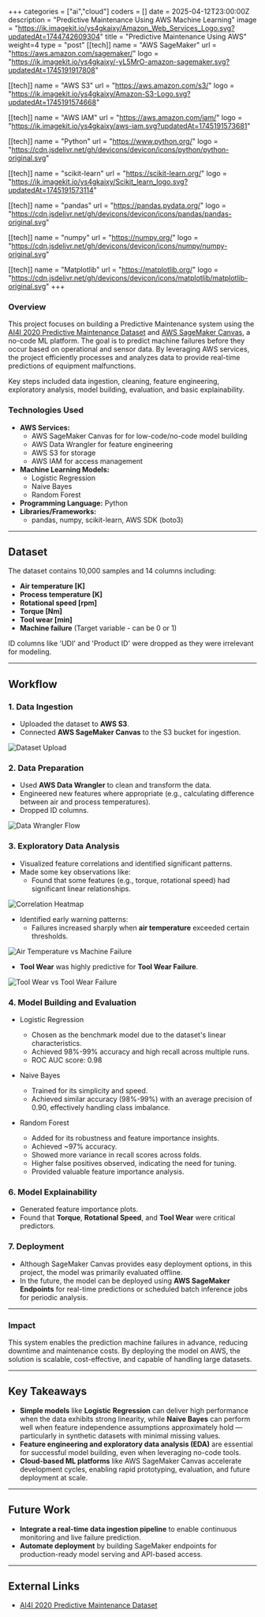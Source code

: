 +++
categories = ["ai","cloud"]
coders = []
date = 2025-04-12T23:00:00Z
description = "Predictive Maintenance Using AWS Machine Learning"
image = "https://ik.imagekit.io/ys4gkaixy/Amazon_Web_Services_Logo.svg?updatedAt=1744742609304"
title = "Predictive Maintenance Using AWS"
weight=4
type = "post"
[[tech]]
name = "AWS SageMaker"
url = "https://aws.amazon.com/sagemaker/"
logo = "https://ik.imagekit.io/ys4gkaixy/-yL5MrO-amazon-sagemaker.svg?updatedAt=1745191917808"

[[tech]]
name = "AWS S3"
url = "https://aws.amazon.com/s3/"
logo = "https://ik.imagekit.io/ys4gkaixy/Amazon-S3-Logo.svg?updatedAt=1745191574668"

[[tech]]
name = "AWS IAM"
url = "https://aws.amazon.com/iam/"
logo = "https://ik.imagekit.io/ys4gkaixy/aws-iam.svg?updatedAt=1745191573681"

[[tech]]
name = "Python"
url = "https://www.python.org/"
logo = "https://cdn.jsdelivr.net/gh/devicons/devicon/icons/python/python-original.svg"

[[tech]]
name = "scikit-learn"
url = "https://scikit-learn.org/"
logo = "https://ik.imagekit.io/ys4gkaixy/Scikit_learn_logo.svg?updatedAt=1745191573114"

[[tech]]
name = "pandas"
url = "https://pandas.pydata.org/"
logo = "https://cdn.jsdelivr.net/gh/devicons/devicon/icons/pandas/pandas-original.svg"

[[tech]]
name = "numpy"
url = "https://numpy.org/"
logo = "https://cdn.jsdelivr.net/gh/devicons/devicon/icons/numpy/numpy-original.svg"

[[tech]]
name = "Matplotlib"
url = "https://matplotlib.org/"
logo = "https://cdn.jsdelivr.net/gh/devicons/devicon/icons/matplotlib/matplotlib-original.svg"
+++

### **Overview**

This project focuses on building a Predictive Maintenance system using the [AI4I 2020 Predictive Maintenance Dataset](https://archive.ics.uci.edu/dataset/682/ai4i+2020+predictive+maintenance+dataset) and [AWS SageMaker Canvas](https://aws.amazon.com/sagemaker/canvas/), a no-code ML platform. The goal is to predict machine failures before they occur based on operational and sensor data. By leveraging AWS services, the project efficiently processes and analyzes data to provide real-time predictions of equipment malfunctions.

Key steps included data ingestion, cleaning, feature engineering, exploratory analysis, model building, evaluation, and basic explainability.


### **Technologies Used**
- **AWS Services:**
   - AWS SageMaker Canvas for for low-code/no-code model building
   - AWS Data Wrangler for feature engineering
   - AWS S3 for storage
   - AWS IAM for access management
- **Machine Learning Models:**
  - Logistic Regression
  - Naive Bayes
  - Random Forest
- **Programming Language:** Python
- **Libraries/Frameworks:**
  - pandas, numpy, scikit-learn, AWS SDK (boto3)

---

## Dataset
The dataset contains 10,000 samples and 14 columns including:
- **Air temperature [K]**
- **Process temperature [K]**
- **Rotational speed [rpm]**
- **Torque [Nm]**
- **Tool wear [min]**
- **Machine failure** (Target variable - can be 0 or 1)

ID columns like 'UDI' and 'Product ID' were dropped as they were irrelevant for modeling.

---

## Workflow

### 1. Data Ingestion
- Uploaded the dataset to **AWS S3**.
- Connected **AWS SageMaker Canvas** to the S3 bucket for ingestion.

![Dataset Upload](/images/dataset_to_s3.png)

### 2. Data Preparation
- Used **AWS Data Wrangler** to clean and transform the data.
- Engineered new features where appropriate (e.g., calculating difference between air and process temperatures).
- Dropped ID columns.

![Data Wrangler Flow](/images/data_wrangler_flow.png)

### 3. Exploratory Data Analysis
- Visualized feature correlations and identified significant patterns.
- Made some key observations like:
   - Found that some features (e.g., torque, rotational speed) had significant linear relationships.

![Correlation Heatmap](/images/correlation_features.png)

- Identified early warning patterns:
   - Failures increased sharply when **air temperature** exceeded certain thresholds.

![Air Temperature vs Machine Failure](/images/Variable_AT.png)

   - **Tool Wear** was highly predictive for **Tool Wear Failure**.

![Tool Wear vs Tool Wear Failure](/images/TWF_graphs.png)

### 4. Model Building and Evaluation

- Logistic Regression
   - Chosen as the benchmark model due to the dataset's linear characteristics.
   - Achieved 98%-99% accuracy and high recall across multiple runs.
   - ROC AUC score: 0.98

- Naive Bayes
   - Trained for its simplicity and speed.
   - Achieved similar accuracy (98%-99%) with an average precision of 0.90, effectively handling class imbalance.

- Random Forest
   - Added for its robustness and feature importance insights.
   - Achieved ~97% accuracy.
   - Showed more variance in recall scores across folds.
   - Higher false positives observed, indicating the need for tuning.
   - Provided valuable feature importance analysis.


### 6. Model Explainability
- Generated feature importance plots.
- Found that **Torque**, **Rotational Speed**, and **Tool Wear** were critical predictors.

### 7. Deployment
- Although SageMaker Canvas provides easy deployment options, in this project, the model was primarily evaluated offline. 
- In the future, the model can be deployed using **AWS SageMaker Endpoints** for real-time predictions or scheduled batch inference jobs for periodic analysis.

---

### **Impact**
This system enables the prediction machine failures in advance, reducing downtime and maintenance costs. By deploying the model on AWS, the solution is scalable, cost-effective, and capable of handling large datasets.

---

## Key Takeaways
- **Simple models** like **Logistic Regression** can deliver high performance when the data exhibits strong linearity, while **Naive Bayes** can perform well when feature independence assumptions approximately hold — particularly in synthetic datasets with minimal missing values.
- **Feature engineering and exploratory data analysis (EDA)** are essential for successful model building, even when leveraging no-code tools.
- **Cloud-based ML platforms** like AWS SageMaker Canvas accelerate development cycles, enabling rapid prototyping, evaluation, and future deployment at scale.

---

## Future Work
- **Integrate a real-time data ingestion pipeline** to enable continuous monitoring and live failure prediction.
- **Automate deployment** by building SageMaker endpoints for production-ready model serving and API-based access.

---

## External Links
- [AI4I 2020 Predictive Maintenance Dataset](https://archive.ics.uci.edu/dataset/682/ai4i+2020+predictive+maintenance+dataset)